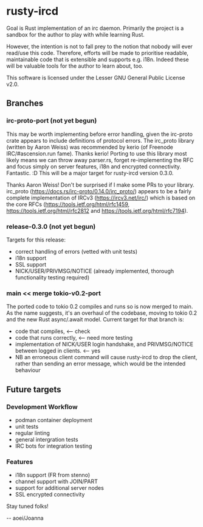 # rusty-ircd
Goal is Rust implementation of an irc daemon. Primarily the project is a sandbox for the author to play with while learning Rust.

However, the intention is not to fall prey to the notion that nobody will ever read/use this code.
Therefore, efforts will be made to prioritise readable, maintainable code that is extensible and supports e.g. i18n.
Indeed these will be valuable tools for the author to learn about, too.

This software is licensed under the Lesser GNU General Public License v2.0.

## Branches
### irc-proto-port (not yet begun)
This may be worth implementing before error handling, given the irc-proto crate appears to include definitions of protocol errors.
The irc_proto library (written by Aaron Weiss) was recommended by kerio (of Freenode IRC/#ascension.run fame). Thanks kerio!
Porting to use this library most likely means we can throw away parser.rs, forget re-implementing the RFC and focus simply on
server features, i18n and encrypted connectivity. Fantastic. :D This will be a major target for rusty-ircd version 0.3.0.

Thanks Aaron Weiss!
Don't be surprised if I make some PRs to your library.
irc_proto (https://docs.rs/irc-proto/0.14.0/irc_proto/) appears to be a fairly
complete implementation of IRCv3 (https://ircv3.net/irc/) which is based on the core RFCs (https://tools.ietf.org/html/rfc1459,
https://tools.ietf.org/html/rfc2812 and https://tools.ietf.org/html/rfc7194).

### release-0.3.0 (not yet begun)
Targets for this release:
* correct handling of errors (vetted with unit tests)
* i18n support
* SSL support
* NICK/USER/PRIVMSG/NOTICE (already implemented, thorough functionality testing required)

### main << merge tokio-v0.2-port
The ported code to tokio 0.2 compiles and runs so is now merged to main.
As the name suggests, it's an overhaul of the codebase, moving to tokio 0.2 and the new Rust async/.await model.
Current target for that branch is:
* code that compiles, <-- check
* code that runs correctly, <-- need more testing
* implementation of NICK/USER login handshake, and PRIVMSG/NOTICE between logged in clients. <-- yes
* NB an erroneous client command will cause rusty-ircd to drop the client, rather than sending an error message, which would be the intended behaviour

## Future targets
### Development Workflow
* podman container deployment
* unit tests
* regular linting
* general intergration tests
* IRC bots for integration testing

### Features
* i18n support (FR from stenno)
* channel support with JOIN/PART
* support for additional server nodes
* SSL encrypted connectivity

Stay tuned folks!

-- aoei/Joanna
